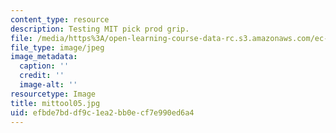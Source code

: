 ```yaml
---
content_type: resource
description: Testing MIT pick prod grip.
file: /media/https%3A/open-learning-course-data-rc.s3.amazonaws.com/ec-s06-design-for-demining-spring-2007/efbde7bddf9c1ea2bb0ecf7e990ed6a4_mittool05.jpg
file_type: image/jpeg
image_metadata:
  caption: ''
  credit: ''
  image-alt: ''
resourcetype: Image
title: mittool05.jpg
uid: efbde7bd-df9c-1ea2-bb0e-cf7e990ed6a4
---
```


